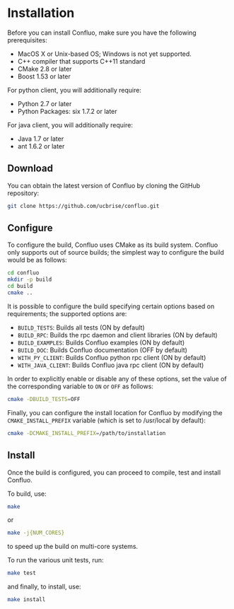 # Installation

Before you can install Confluo, make sure you have the following prerequisites:

* MacOS X or Unix-based OS; Windows is not yet supported.
* C++ compiler that supports C++11 standard
* CMake 2.8 or later
* Boost 1.53 or later

For python client, you will additionally require:
* Python 2.7 or later
* Python Packages: six 1.7.2 or later

For java client, you will additionally require:
* Java 1.7 or later
* ant 1.6.2 or later

## Download

You can obtain the latest version of Confluo by cloning the GitHub repository:

```bash
git clone https://github.com/ucbrise/confluo.git
```

## Configure

To configure the build, Confluo uses CMake as its build system. Confluo only 
supports out of source builds; the simplest way to configure the build would be 
as follows:

```bash
cd confluo
mkdir -p build
cd build
cmake ..
```

It is possible to configure the build specifying certain options based on 
requirements; the supported options are:

* `BUILD_TESTS`: Builds all tests (ON by default)
* `BUILD_RPC`: Builds the rpc daemon and client libraries (ON by default)
* `BUILD_EXAMPLES`: Builds Confluo examples (ON by default)
* `BUILD_DOC`: Builds Confluo documentation (OFF by default)
* `WITH_PY_CLIENT`: Builds Confluo python rpc client (ON by default)
* `WITH_JAVA_CLIENT`: Builds Confluo java rpc client (ON by default)

In order to explicitly enable or disable any of these options, set the value of
the corresponding variable to `ON` or `OFF` as follows:

```bash
cmake -DBUILD_TESTS=OFF
```

Finally, you can configure the install location for Confluo by modifying the
`CMAKE_INSTALL_PREFIX` variable (which is set to /usr/local by default):

```bash
cmake -DCMAKE_INSTALL_PREFIX=/path/to/installation
```

## Install

Once the build is configured, you can proceed to compile, test and install 
Confluo. 

To build, use:

```bash
make
```

or 

```bash
make -j{NUM_CORES}
```

to speed up the build on multi-core systems.

To run the various unit tests, run:

```bash
make test
```

and finally, to install, use:

```bash
make install
```